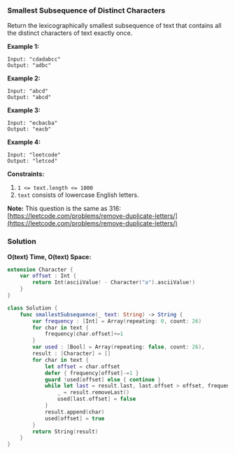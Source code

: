 
### Smallest Subsequence of Distinct Characters

Return the lexicographically smallest subsequence of text that contains all the distinct characters of text exactly once.

__Example 1:__
```
Input: "cdadabcc"
Output: "adbc"
```
__Example 2:__
```
Input: "abcd"
Output: "abcd"
```
__Example 3:__
```
Input: "ecbacba"
Output: "eacb"
```
__Example 4:__
```
Input: "leetcode"
Output: "letcod"
```

__Constraints:__
1. `1 <= text.length <= 1000`
2. `text` consists of lowercase English letters.

__Note:__ This question is the same as 316: [https://leetcode.com/problems/remove-duplicate-letters/](https://leetcode.com/problems/remove-duplicate-letters/)

### Solution
__O(text) Time, O(text) Space:__
```Swift
extension Character {
    var offset : Int {
        return Int(asciiValue! - Character("a").asciiValue!)
    }
}

class Solution {
    func smallestSubsequence(_ text: String) -> String {
        var frequency : [Int] = Array(repeating: 0, count: 26)
        for char in text {
            frequency[char.offset]+=1
        }
        var used : [Bool] = Array(repeating: false, count: 26),
        result : [Character] = []
        for char in text {
            let offset = char.offset
            defer { frequency[offset]-=1 }
            guard !used[offset] else { continue }
            while let last = result.last, last.offset > offset, frequency[last.offset] > 0 {
                _ = result.removeLast()
                used[last.offset] = false
            }
            result.append(char)
            used[offset] = true
        }
        return String(result)
    }
}
```